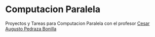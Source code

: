 # Computacion Paralela
Proyectos y Tareas para Computacion Paralela con el profesor [Cesar Augusto Pedraza Bonilla](mailto:capedrazab@unal.edu.co)
